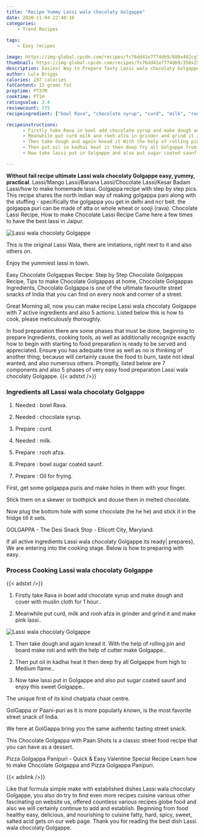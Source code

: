 ```yaml
---
title: "Recipe Yummy Lassi wala chocolaty Golgappe"
date: 2020-11-04 22:40:18
categories:
    - Trend Recipes
    
tags:
    - Easy recipes

image: https://img-global.cpcdn.com/recipes/fc76dd41e7774d69/680x482cq70/lassi-wala-chocolaty-golgappe-recipe-main-photo.jpg
thumbnail: https://img-global.cpcdn.com/recipes/fc76dd41e7774d69/350x250cq70/lassi-wala-chocolaty-golgappe-recipe-main-photo.jpg
description: Easiest Way to Prepare Tasty Lassi wala chocolaty Golgappe with 7 ingredients and 5 stages of easy cooking.
author: Lula Briggs
calories: 197 calories
fatContent: 13 grams fat
preptime: PT37M
cooktime: PT1H
ratingvalue: 3.4
reviewcount: 775
recipeingredient: ["bowl Rava", "chocolate syrup", "curd", "milk", "rooh afza", "bowl sugar coated saunf", "Oil for frying"]

recipeinstructions: 
      - Firstly take Rava in bowl add chocolate syrup and make dough and cover with muslin cloth for 1 hour 
      - Meanwhile put curd milk and rooh afza in grinder and grind it and make pink lassi 
      - Then take dough and again knead it With the help of rolling pin and board make roti and with the help of cutter make Golgappe 
      - Then put oil in kadhai heat it then deep fry all Golgappe from high to Medium flame 
      - Now take lassi put in Golgappe and also put sugar coated saunf and enjoy this sweet Golgappe

---
```




**Without fail recipe ultimate Lassi wala chocolaty Golgappe easy, yummy, practical**. Lassi/Mango Lassi/Banana Lassi/Chocolate Lassi/Kesar Badam Lassi/how to make homemade lassi. Golgappa recipe with step by step pics. This recipe shares the north indian way of making golgappa pani along with the stuffing - specifically the golgappa you get in delhi and ncr belt. the golgappa puri can be made of atta or whole wheat or sooji (rava). Chocolate Lassi Recipe, How to make Chocolate Lassi Recipe Came here a few times to have the best lassi in Jaipur.


![Lassi wala chocolaty Golgappe](https://img-global.cpcdn.com/recipes/fc76dd41e7774d69/680x482cq70/lassi-wala-chocolaty-golgappe-recipe-main-photo.jpg "Lassi wala chocolaty Golgappe")



This is the original Lassi Wala, there are imitations, right next to it and also others on.

Enjoy the yummiest lassi in town.

Easy Chocolate Golgappas Recipe: Step by Step Chocolate Golgappas Recipe, Tips to make Chocolate Golgappas at home, Chocolate Golgappas Ingredients, Chocolate Golgappa is one of the ultimate favourite street snacks of India that you can find on every nook and corner of a street.


Great Morning all, now you can make recipe Lassi wala chocolaty Golgappe with 7 active ingredients and also 5 actions. Listed below this is how to cook, please meticulously thoroughly.

In food preparation there are some phases that must be done, beginning to prepare ingredients, cooking tools, as well as additionally recognize exactly how to begin with starting to food preparation is ready to be served and appreciated. Ensure you has adequate time as well as no is thinking of another thing, because will certainly cause the food to burn, taste not ideal wanted, and also numerous others. Promptly, listed below are 7 components and also 5 phases of very easy food preparation Lassi wala chocolaty Golgappe.
{{< adstxt />}}

### Ingredients all Lassi wala chocolaty Golgappe


1. Needed  : bowl Rava.

1. Needed  : chocolate syrup.

1. Prepare  : curd.

1. Needed  : milk.

1. Prepare  : rooh afza.

1. Prepare  : bowl sugar coated saunf.

1. Prepare  : Oil for frying.


First, get some golgappa puris and make holes in them with your finger.

Stick them on a skewer or toothpick and douse them in melted chocolate.

Now plug the bottom hole with some chocolate (he he he) and stick it in the fridge till it sets.

GOLGAPPA - The Desi Snack Stop - Ellicott City, Maryland.


If all active ingredients Lassi wala chocolaty Golgappe its ready| prepares}, We are entering into the cooking stage. Below is how to preparing with easy.

### Process Cooking Lassi wala chocolaty Golgappe

{{< adstxt />}}


1. Firstly take Rava in bowl add chocolate syrup and make dough and cover with muslin cloth for 1 hour..



1. Meanwhile put curd, milk and rooh afza in grinder and grind it and make pink lassi..



![Lassi wala chocolaty Golgappe](https://img-global.cpcdn.com/steps/6217f262b1c07aed/160x128cq70/lassi-wala-chocolaty-golgappe-recipe-step-2-photo.jpg" "Lassi wala chocolaty Golgappe")



1. Then take dough and again knead it. With the help of rolling pin and board make roti and with the help of cutter make Golgappe..



1. Then put oil in kadhai heat it then deep fry all Golgappe from high to Medium flame..



1. Now take lassi put in Golgappe and also put sugar coated saunf and enjoy this sweet Golgappe..




The unique first of its kind chatpata chaat centre.

GolGappa or Paani-puri as it is more popularly known, is the most favorite street snack of India.

We here at GolGappa bring you the same authentic tasting street snack.

This Chocolate Golgappa with Paan Shots is a classic street food recipe that you can have as a dessert.

Pizza Golgappa Panipuri - Quick &amp; Easy Valentine Special Recipe Learn how to make Chocolate Golgappa and Pizza Golgappa Panipuri.


{{< adslink />}}

Like that formula simple make with established dishes Lassi wala chocolaty Golgappe, you also do try to find even more recipes cuisine various other fascinating on website us, offered countless various recipes globe food and also we will certainly continue to add and establish. Beginning from food healthy easy, delicious, and nourishing to cuisine fatty, hard, spicy, sweet, salted acid gets on our web page. Thank you for reading the best dish Lassi wala chocolaty Golgappe.
